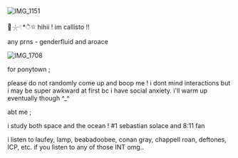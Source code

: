 ![IMG_1151](https://github.com/user-attachments/assets/db0e05c6-00b5-4abb-8945-f8c62db9a23f)

🫧𓇼𓏲*ੈ✩ hihii ! im callisto !!

any prns - genderfluid and aroace

![IMG_1708](https://github.com/user-attachments/assets/34d82d3e-47c7-4463-824f-ad26f39f373e)

for ponytown ;

please do not randomly come up and boop me ! i dont mind interactions but i may be super awkward at first bc i have social anxiety. i'll warm up eventually though ^_^

abt me ;

i study both space and the ocean !
#1 sebastian solace and 8:11 fan

i listen to laufey, lamp, beabadoobee, conan gray, chappell roan, deftones, ICP, etc. if you listen to any of those INT omg.. 


